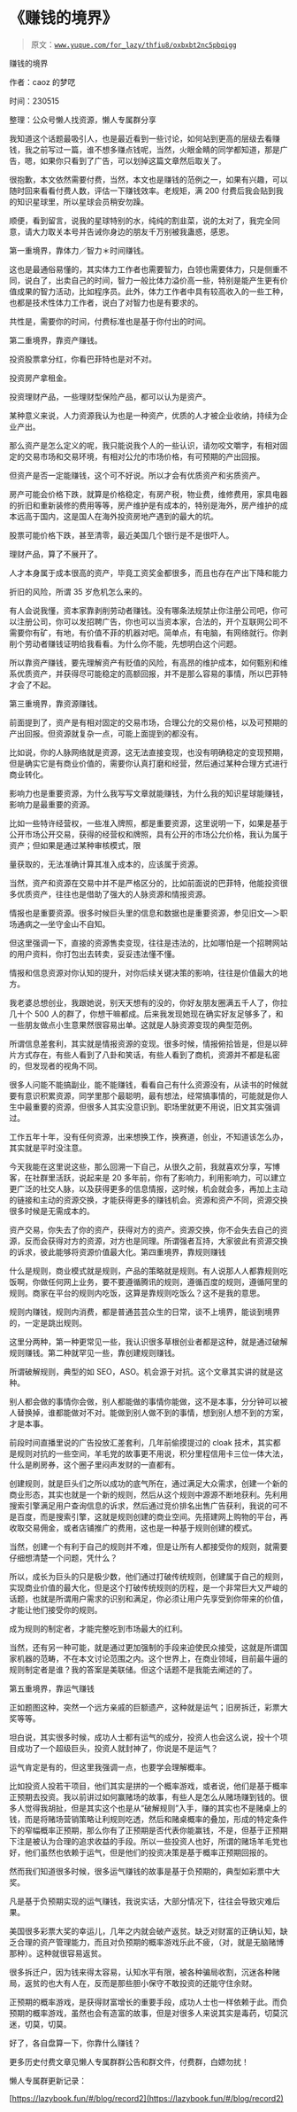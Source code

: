 # 《赚钱的境界》

> 原文：[`www.yuque.com/for_lazy/thfiu8/oxbxbt2nc5pbqigg`](https://www.yuque.com/for_lazy/thfiu8/oxbxbt2nc5pbqigg)



赚钱的境界 

作者：caoz 的梦呓 

时间：230515 

整理：公众号懒人找资源，懒人专属群分享 

我知道这个话题最吸引人，也是最近看到一些讨论，如何站到更高的层级去看赚钱，我之前写过一篇，谁不想多赚点钱呢，当然，火眼金睛的同学都知道，那是广告，嗯，如果你只看到了广告，可以划掉这篇文章然后取关了。 

很抱歉，本文依然需要付费，当然，本文也是赚钱的范例之一，如果有兴趣，可以随时回来看看付费人数，评估一下赚钱效率。老规矩，满 200 付费后我会贴到我的知识星球里，所以星球会员稍安勿躁。 

顺便，看到留言，说我的星球特别的水，纯纯的割韭菜，说的太对了，我完全同意，请大力取关本号并告诫你身边的朋友千万别被我蛊惑，感恩。 

第一重境界，靠体力／智力＊时间赚钱。 

这也是最通俗易懂的，其实体力工作者也需要智力，白领也需要体力，只是侧重不同，说白了，出卖自己的时间，智力一般比体力溢价高一些，特别是能产生更有价值成果的智力活动，比如程序员。此外，体力工作者中具有较高收入的一些工种，也都是技术性体力工作者，说白了对智力也是有要求的。 

共性是，需要你的时间，付费标准也是基于你付出的时间。 

第二重境界，靠资产赚钱。 

投资股票拿分红，你看巴菲特也是对不对。 

投资房产拿租金。 

投资理财产品，一些理财型保险产品，都可以认为是资产。 

某种意义来说，人力资源我认为也是一种资产，优质的人才被企业收纳，持续为企业产出。 

那么资产是怎么定义的呢，我只能说我个人的一些认识，请勿咬文嚼字，有相对固定的交易市场和交易环境，有相对公允的市场价格，有可预期的产出回报。 

但资产是否一定能赚钱，这个可不好说。所以才会有优质资产和劣质资产。 

房产可能会价格下跌，就算是价格稳定，有房产税，物业费，维修费用，家具电器的折旧和重新装修的费用等等，房产维护是有成本的，特别是海外，房产维护的成本远高于国内，这是国人在海外投资房地产遇到的最大的坑。 

股票可能价格下跌，甚至清零，最近美国几个银行是不是很吓人。 

理财产品，算了不展开了。 

人才本身属于成本很高的资产，毕竟工资奖金都很多，而且也存在产出下降和能力 

折旧的风险，所谓 35 岁危机怎么来的。 

有人会说我懂，资本家靠剥削劳动者赚钱。没有哪条法规禁止你注册公司吧，你可以注册公司，你可以发招聘广告，你也可以当资本家，合法的，开个互联网公司不需要你有矿，有地，有价值不菲的机器对吧。简单点，有电脑，有网络就行。你剥削个劳动者赚钱证明给我看看。为什么你不能，先想明白这个问题。 

所以靠资产赚钱，要先理解资产有贬值的风险，有高昂的维护成本，如何甄别和维系优质资产，并获得尽可能稳定的高额回报，并不是那么容易的事情，所以巴菲特才会了不起。 

第三重境界，靠资源赚钱。 

前面提到了，资产是有相对固定的交易市场，合理公允的交易价格，以及可预期的产出回报。但资源就复杂一点，可能上面提到的都没有。 

比如说，你的人脉网络就是资源，这无法直接变现，也没有明确稳定的变现预期，但是确实它是有商业价值的，需要你认真打磨和经营，然后通过某种合理方式进行商业转化。 

影响力也是重要资源，为什么我写写文章就能赚钱，为什么我的知识星球能赚钱，影响力是最重要的资源。 

比如一些特许经营权，一些准入牌照，都是重要资源，这里说明一下，如果是基于公开市场公开交易，获得的经营权和牌照，具有公开的市场公允价格，我认为属于资产；但如果是通过某种审核模式，限 

量获取的，无法准确计算其准入成本的，应该属于资源。 

当然，资产和资源在交易中并不是严格区分的，比如前面说的巴菲特，他能投资很多优质资产，往往也是借助了强大的人脉资源和情报资源。 

情报也是重要资源。很多时候巨头里的信息和数据也是重要资源，参见旧文—＞职场通病之—坐守金山不自知。 

但这里强调一下，直接的资源售卖变现，往往是违法的，比如哪怕是一个招聘网站的用户资料，你打包出去转卖，妥妥违法懂不懂。 

情报和信息资源对你认知的提升，对你后续关键决策的影响，往往是价值最大的地方。 

我老婆总想创业，我跟她说，别天天想有的没的，你好友朋友圈满五千人了，你拉几十个 500 人的群了，你想干嘛都成。后来我发现她现在确实好友足够多了，和一些朋友做点小生意果然很容易出单。这就是人脉资源变现的典型范例。 

所谓信息差套利，其实就是情报资源的变现。很多时候，情报俯拾皆是，但是以碎片方式存在，有些人看到了八卦和笑话，有些人看到了商机，资源并不都是私密的，但发现者的视角不同。 

很多人问能不能搞副业，能不能赚钱，看看自己有什么资源没有，从读书的时候就要有意识积累资源，同学里那个最聪明，最有想法，经常搞事情的，可能就是你人生中最重要的资源，但很多人其实没意识到。职场里就更不用说，旧文其实强调过。 

工作五年十年，没有任何资源，出来想换工作，换赛道，创业，不知道该怎么办，其实就是平时没注意。 

今天我能在这里说这些，那么回溯一下自己，从很久之前，我就喜欢分享，写博客，在社群里活跃，说起来是 20 多年前，你有了影响力，利用影响力，可以建立更广泛的社交人脉，以及获得更多的信息情报，这时候，机会就会多，再加上主动的链接和主动的资源交换，才能获得更多的赚钱机会。资源和资产不同，资源交换很多时候是无需成本的。 

资产交易，你失去了你的资产，获得对方的资产。资源交换，你不会失去自己的资源，反而会获得对方的资源，对方也是同理。所谓强者互持，大家彼此有资源交换的诉求，彼此能够将资源价值最大化。第四重境界，靠规则赚钱 

什么是规则，商业模式就是规则，产品的策略就是规则。有人说那人人都靠规则吃饭啊，你做任何网上业务，要不要遵循腾讯的规则，遵循百度的规则，遵循阿里的规则。商家在平台的规则内吃饭，这算是靠规则吃饭么？这不是我的意思。 

规则内赚钱，规则内消费，都是普通芸芸众生的日常，谈不上境界，能谈到境界的，一定是跳出规则。 

这里分两种，第一种更常见一些，我认识很多草根创业者都是这种，就是通过破解规则赚钱。第二种就罕见一些，靠创建规则赚钱。 

所谓破解规则，典型的如 SEO，ASO。机会源于对抗。这个文章其实讲的就是这种。 

别人都会做的事情你会做，别人都能做的事情你能做，这不是本事，分分钟可以被人替换掉，谁都能做对不对。能做到别人做不到的事情，想到别人想不到的方案，才是本事。 

前段时间直播里说的广告投放汇差套利，几年前偷摸提过的 cloak 技术，其实都是规则对抗的一些空间，羊毛党的故事更不用说，积分里程信用卡三位一体大法，什么是刷房券，这个圈子里闷声发财的一直都有。 

创建规则，就是巨头们之所以成功的底气所在，通过满足大众需求，创建一个新的商业形态，其实也就是一个新的规则，然后从这个规则中源源不断地获利。先利用搜索引擎满足用户查询信息的诉求，然后通过竞价排名出售广告获利，我说的可不是百度，而是搜索引擎，这就是规则创建的商业空间。先搭建网上购物的平台，再收取交易佣金，或者店铺推广的费用，这也是一种基于规则创建的模式。 

当然，创建一个有利于自己的规则并不难，但是让所有人都接受你的规则，就需要仔细想清楚一个问题，凭什么？ 

所以，成长为巨头的只是极少数，他们通过打破传统规则，创建属于自己的规则，实现商业价值的最大化，但是这个打破传统规则的历程，是一个非常巨大又严峻的话题，也就是所谓用户需求的识别和满足，你必须让用户先享受到你带来的价值，才能让他们接受你的规则。 

成为规则的制定者，才能完整吃到市场最大的红利。 

当然，还有另一种可能，就是通过更加强制的手段来迫使民众接受，这就是所谓国家机器的范畴，不在本文讨论范围之内。这个世界上，在商业领域，目前最牛逼的规则制定者是谁？我的答案是美联储。但这个话题不是我能去阐述的了。 

第五重境界，靠运气赚钱 

正如题图这种，突然一个远方亲戚的巨额遗产，这种就是运气；旧房拆迁，彩票大奖等等。 

坦白说，其实很多时候，成功人士都有运气的成分，投资人也会这么说，投十个项目成功了一个超级巨头，投资人就封神了，你说是不是运气？ 

运气肯定是有的，但这里我强调一点，也要学会理解概率。 

比如投资人投若干项目，他们其实是拼的一个概率游戏，或者说，他们是基于概率正预期去投资。我以前讲过如何赢赌场的故事，有些人是怎么从赌场赚到钱的。很多人觉得我胡扯，但是其实这个也是从“破解规则”入手，赚的其实也不是赌桌上的钱，而是将赌场营销策略让利规则吃透，然后和赌桌概率的叠加，形成的特定条件下的窄幅概率正预期，那么你有了正预期是否代表你能赢钱，不是，但基于正预期下注是被认为合理的追求收益的手段。所以一些投资人也好，所谓的赌场羊毛党也好，他们虽然也依赖于运气，但是他们的投资决策是基于概率正预期回报的。 

然而我们知道很多时候，很多运气赚钱的故事是基于负预期的，典型如彩票中大奖。 

凡是基于负预期实现的运气赚钱，我说实话，大部分情况下，往往会导致灾难后果。 

美国很多彩票大奖的幸运儿，几年之内就会破产返贫。缺乏对财富的正确认知，缺乏合理的资产管理能力，而且对负预期的概率游戏乐此不疲，（对，就是无脑赌博那种）。这种就很容易返贫。 

很多拆迁户，因为钱来得太容易，认知水平有限，被各种骗局收割，沉迷各种赌局，返贫的也大有人在，反而是那些胆小保守不敢投资的还能守住余财。 

正预期的概率游戏，是获得财富增长的重要手段，成功人士也一样依赖于此。而负预期的概率游戏，虽然也会有造富的故事，但是对很多人来说其实是毒药，切莫沉迷，切莫，切莫。 

好了，各自盘算一下，你靠什么赚钱？ 

更多历史付费文章见懒人专属群群公告和群文件，付费群，白嫖勿扰！ 

懒人专属群更新记录： 

[https://lazybook.fun/#/blog/record2](https://lazybook.fun/#/blog/record2)